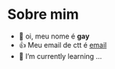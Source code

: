 # Sobre mim
- 👋 oi, meu nome é **gay**
- 👍 Meu email de ctt é [email](andrezingameplay@gmail.com)
- 🌱 I’m currently learning ...




